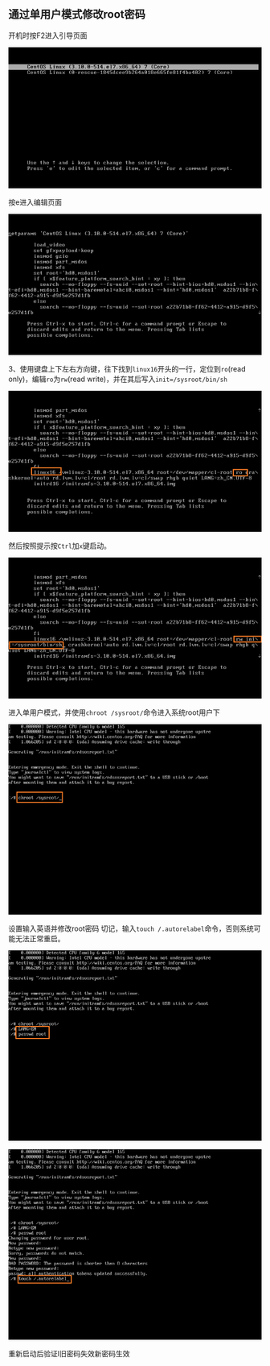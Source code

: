 ## 通过单用户模式修改root密码

开机时按F2进入引导页面

![image-20230608173352698](Linux系统安全加固.assets/image-20230608173352698.png)

按e进入编辑页面

![image-20230608173415627](Linux系统安全加固.assets/image-20230608173415627.png)

3、使用键盘上下左右方向键，往下找到`linux16`开头的一行，定位到`ro`(read only)，编辑`ro`为`rw`(read write)，并在其后写入`init=/sysroot/bin/sh`

![image-20230608173740665](Linux系统安全加固.assets/image-20230608173740665.png)

然后按照提示按`Ctrl`加`x`键启动。

![image-20230608173901342](Linux系统安全加固.assets/image-20230608173901342.png)

进入单用户模式，并使用`chroot /sysroot/`命令进入系统root用户下

![image-20230608174051658](Linux系统安全加固.assets/image-20230608174051658.png)

设置输入英语并修改root密码
切记，输入`touch /.autorelabel`命令，否则系统可能无法正常重启。

![image-20230608174158871](Linux系统安全加固.assets/image-20230608174158871.png)

![image-20230608174307610](Linux系统安全加固.assets/image-20230608174307610.png)

重新启动后验证l旧密码失效新密码生效